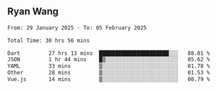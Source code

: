 ## Ryan Wang

<!--START_SECTION:waka-->

```txt
From: 29 January 2025 - To: 05 February 2025

Total Time: 30 hrs 56 mins

Dart         27 hrs 13 mins  ██████████████████████░░░   88.01 %
JSON         1 hr 44 mins    █▒░░░░░░░░░░░░░░░░░░░░░░░   05.62 %
YAML         33 mins         ▒░░░░░░░░░░░░░░░░░░░░░░░░   01.78 %
Other        28 mins         ▒░░░░░░░░░░░░░░░░░░░░░░░░   01.53 %
Vue.js       14 mins         ▒░░░░░░░░░░░░░░░░░░░░░░░░   00.79 %
```

<!--END_SECTION:waka-->
